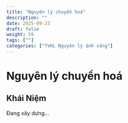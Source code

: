 ```yaml
---
title: "Nguyên lý chuyển hoá"
description: ""
date: 2025-09-23
draft: false
weight: 59
tags: [""]
categories: ["TVHL Nguyên lý ánh sáng"]
---
```


# Nguyên lý chuyển hoá

<!-- **Mã:** 
**Nhóm:**  -->

## Khái Niệm

Đang xây dựng...